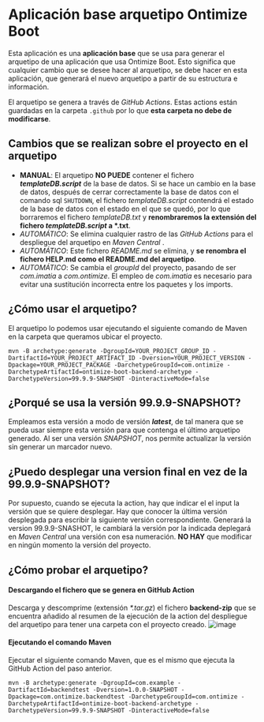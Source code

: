 # Aplicación base arquetipo Ontimize Boot
Esta aplicación es una **aplicación base** que se usa para generar el arquetipo de una aplicación que usa Ontimize Boot. Esto significa que cualquier cambio que se desee hacer al arquetipo, se debe hacer en esta aplicación, que generará el nuevo arquetipo a partir de su estructura e información.

El arquetipo se genera a través de *GitHub Actions*. Estas actions están guardadas en la carpeta <code>.github</code> por
lo que **esta carpeta no debe de modificarse**.

## Cambios que se realizan sobre el proyecto en el arquetipo
* **MANUAL**: El arquetipo **NO PUEDE** contener el fichero ***templateDB.script*** de la base de datos. Si se hace un cambio en la base de datos, después de cerrar correctamente la base de datos con el comando sql <code>SHUTDOWN</code>, el fichero *templateDB.script* contendrá el estado de la base de datos con el estado en el que se quedó, por lo que borraremos el fichero *templateDB.txt* y **renombraremos la extensión del fichero *templateDB.script* a \*.txt**.
* *AUTOMÁTICO*: Se elimina cualquier rastro de las *GitHub Actions* para el despliegue del arquetipo en *Maven Central* .
* *AUTOMÁTICO*: Este fichero *README.md* se elimina, y **se renombra el fichero HELP.md como el README.md del arquetipo**.
* *AUTOMÁTICO*: Se cambia el *groupId* del proyecto, pasando de ser *com.imatia* a *com.ontimize*. El empleo de *com.imatia* es necesario para evitar una sustitución incorrecta entre los paquetes y los imports.

## ¿Cómo usar el arquetipo?
El arquetipo lo podemos usar ejecutando el siguiente comando de Maven en la carpeta que queramos ubicar el proyecto.
```
mvn -B archetype:generate -DgroupId=YOUR_PROJECT_GROUP_ID -DartifactId=YOUR_PROJECT_ARTIFACT_ID -Dversion=YOUR_PROJECT_VERSION -Dpackage=YOUR_PROJECT_PACKAGE -DarchetypeGroupId=com.ontimize -DarchetypeArtifactId=ontimize-boot-backend-archetype -DarchetypeVersion=99.9.9-SNAPSHOT -DinteractiveMode=false
```
## ¿Porqué se usa la versión 99.9.9-SNAPSHOT?
Empleamos esta versión a modo de versión ***latest***, de tal manera que se pueda usar siempre esta versión para que contenga el último arquetipo generado. Al ser una versión *SNAPSHOT*, nos permite actualizar la versión sin generar un marcador nuevo.

## ¿Puedo desplegar una version final en vez de la 99.9.9-SNAPSHOT?
Por supuesto, cuando se ejecuta la action, hay que indicar el el input la versión que se quiere desplegar. Hay que conocer la última versión desplegada para escribir la siguiente versión correspondiente. Generará la version 99.9.9-SNASHOT, le cambiará la versión por la indicada deplegará en *Maven Central* una versión con esa numeración. **NO HAY** que modificar en ningún momento la versión del proyecto.

## ¿Cómo probar el arquetipo?
#### Descargando el fichero que se genera en GitHub Action
Descarga y descomprime (extensión *\*.tar.gz*) el fichero **backend-zip** que se encuentra añadido al resumen de la ejecución de la action del despliegue del arquetipo para tener una carpeta con el proyecto creado.
![image](https://i.imgur.com/rdyvGmI.png)
#### Ejecutando el comando Maven
Ejecutar el siguiente comando Maven, que es el mismo que ejecuta la GitHub Action del paso anterior.
```
mvn -B archetype:generate -DgroupId=com.example -DartifactId=backendtest -Dversion=1.0.0-SNAPSHOT -Dpackage=com.ontimize.backendtest -DarchetypeGroupId=com.ontimize -DarchetypeArtifactId=ontimize-boot-backend-archetype -DarchetypeVersion=99.9.9-SNAPSHOT -DinteractiveMode=false
```
